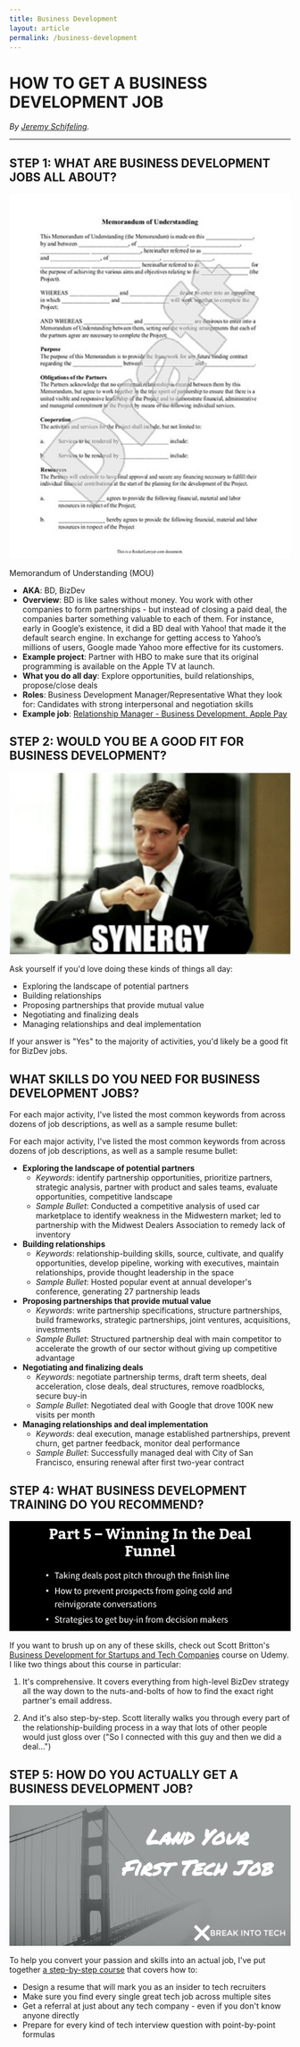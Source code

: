 ```yaml
---
title: Business Development
layout: article
permalink: /business-development
---
```


# HOW TO GET A BUSINESS DEVELOPMENT JOB

_By [Jeremy Schifeling](https://www.breakinto.tech/)._

***

## **STEP 1: WHAT ARE BUSINESS DEVELOPMENT JOBS ALL ABOUT?**

![Draft](img/draft.jpg)

Memorandum of Understanding (MOU)

* **AKA**: BD, BizDev
* **Overview**: BD is like sales without money. You work with other companies to form partnerships - but instead of closing a paid deal, the companies barter something valuable to each of them. For instance, early in Google’s existence, it did a BD deal with Yahoo! that made it the default search engine. In exchange for getting access to Yahoo’s millions of users, Google made Yahoo more effective for its customers.
* **Example project**: Partner with HBO to make sure that its original programming is available on the Apple TV at launch.
* **What you do all day**: Explore opportunities, build relationships, propose/close deals
* **Roles**: Business Development Manager/Representative
What they look for: Candidates with strong interpersonal and negotiation skills
* **Example job**: [Relationship Manager - Business Development, Apple Pay](http://www.awesomescreenshot.com/image/883029/5bc2e169dc20ecbd9195d94782dcafb8)


## **STEP 2: WOULD YOU BE A GOOD FIT FOR BUSINESS DEVELOPMENT?**

![Synergy](img/synergy.jpg)

Ask yourself if you'd love doing these kinds of things all day:

* Exploring the landscape of potential partners
* Building relationships
* Proposing partnerships that provide mutual value
* Negotiating and finalizing deals
* Managing relationships and deal implementation

If your answer is "Yes" to the majority of activities, you'd likely be a good fit for BizDev jobs.

## **WHAT SKILLS DO YOU NEED FOR BUSINESS DEVELOPMENT JOBS?**

For each major activity, I've listed the most common keywords from across dozens of job descriptions, as well as a sample resume bullet:

For each major activity, I've listed the most common keywords from across dozens of job descriptions, as well as a sample resume bullet:
* **Exploring the landscape of potential partners**
  - _Keywords_: identify partnership opportunities, prioritize partners, strategic analysis, partner with product and sales teams, evaluate opportunities, competitive landscape
  - _Sample Bullet_: Conducted a competitive analysis of used car marketplace to identify weakness in the Midwestern market; led to partnership with the Midwest Dealers Association to remedy lack of inventory
* **Building relationships**
  - _Keywords_: relationship-building skills, source, cultivate, and qualify opportunities, develop pipeline, working with executives, maintain relationships, provide thought leadership in the space
  - _Sample Bullet_: Hosted popular event at annual developer's conference, generating 27 partnership leads
* **Proposing partnerships that provide mutual value**
  - _Keywords_: write partnership specifications, structure partnerships, build frameworks, strategic partnerships, joint ventures, acquisitions, investments
  - _Sample Bullet_: Structured partnership deal with main competitor to accelerate the growth of our sector without giving up competitive advantage
* **Negotiating and finalizing deals**
  - _Keywords_: negotiate partnership terms, draft term sheets, deal acceleration, close deals, deal structures, remove roadblocks, secure buy-in
  - _Sample Bullet_: Negotiated deal with Google that drove 100K new visits per month
* **Managing relationships and deal implementation**
  - _Keywords_: deal execution, manage established partnerships, prevent churn, get partner feedback, monitor deal performance
  - _Sample Bullet_: Successfully managed deal with City of San Francisco, ensuring renewal after first two-year contract


## **STEP 4: WHAT BUSINESS DEVELOPMENT TRAINING DO YOU RECOMMEND?**

![5](img/5.png)

If you want to brush up on any of these skills, check out Scott Britton's [Business Development for Startups and Tech Companies](http://click.linksynergy.com/fs-bin/click?id=62sJzUm1CLs&subid=&offerid=323058.1&type=10&tmpid=14538&RD_PARM1=https%3A%2F%2Fwww.udemy.com%2Fbusiness-development-strategy-startups%2F) course on Udemy. I like two things about this course in particular:

1. It's comprehensive. It covers everything from high-level BizDev strategy all the way down to the nuts-and-bolts of how to find the exact right partner's email address.
 
2. And it's also step-by-step. Scott literally walks you through every part of the relationship-building process in a way that lots of other people would just gloss over ("So I connected with this guy and then we did a deal...")


## **STEP 5: HOW DO YOU ACTUALLY GET A BUSINESS DEVELOPMENT JOB?**

![First](img/first.png)

To help you convert your passion and skills into an actual job, I've put together [a step-by-step course](http://courses.breakinto.tech/courses/land) that covers how to:

* Design a resume that will mark you as an insider to tech recruiters
* Make sure you find every single great tech job across multiple sites
* Get a referral at just about any tech company - even if you don't know anyone directly
* Prepare for every kind of tech interview question with point-by-point formulas
